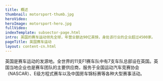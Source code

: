 ```yaml
---
title: 概述
thumbnail: motorsport-thumb.jpg
heroVideo: 
heroImage: motorsport-hero.jpg
fullVideo: 
indexTemplate: subsector-page.html
intro: 英国的赛车运动领先全球，年营业额达90亿英镑，身处该行业的企业超过4500家。
pageTitle: 英国赛车运动
layout: content-cn.html
---
```


英国是赛车运动的发源地。全世界的11支F1赛车队中有7支车队总部设在英国。英国当地企业也是赛车团队的主要供应商，服务于全国运动汽车竞赛协会（NASCAR）、E级方程式赛车以及中国房车锦标赛等各种大型赛事活动。
